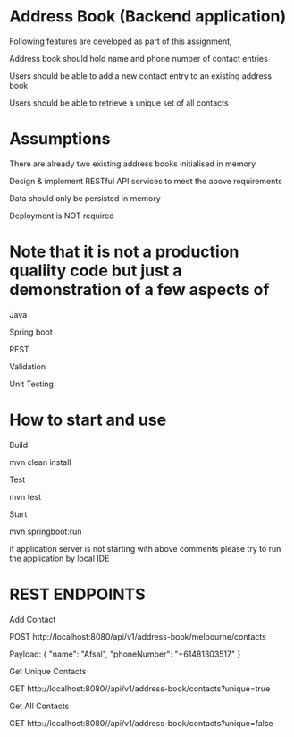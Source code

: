 # Address Book (Backend application)

Following features are developed as part of this assignment,

  Address book should hold name and phone number of contact entries

  Users should be able to add a new contact entry to an existing address book
  
  Users should be able to retrieve a unique set of all contacts
 
# Assumptions

 There are already two existing address books initialised in memory
 
 Design & implement RESTful API services to meet the above requirements
 
 Data should only be persisted in memory
 
 Deployment is NOT required

# Note that it is not a production qualiity code but just a demonstration of a few aspects of

  Java
  
  Spring boot
  
  REST
  
  Validation
  
  Unit Testing

# How to start and use

Build

  mvn clean install

Test

  mvn test

Start

  mvn springboot:run

if application server is not starting with above comments please try to run the application by local IDE

# REST ENDPOINTS

Add Contact

 POST http://localhost:8080/api/v1/address-book/melbourne/contacts

 Payload:
 {
   "name": "Afsal",
   "phoneNumber": "+61481303517"
 }

Get Unique Contacts

 GET http://localhost:8080//api/v1/address-book/contacts?unique=true

Get All Contacts

 GET http://localhost:8080//api/v1/address-book/contacts?unique=false

